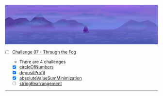 ![arcade-intro-07-through-the-fog](arcade-intro-07-through-the-fog.png?raw=true "arcade-intro-07-through-the-fog")

- [ ] [Challenge 07 - Through the Fog]()

  - There are 4 challenges
  - [x] [circleOfNumbers]()
  - [x] [depositProfit]()
  - [x] [absoluteValueSumMinimization]()
  - [ ] [stringRearrangement]()

-------------
